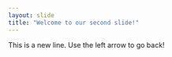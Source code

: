 ```yaml
---
layout: slide
title: "Welcome to our second slide!"
---
```

This is a new line.
Use the left arrow to go back!
